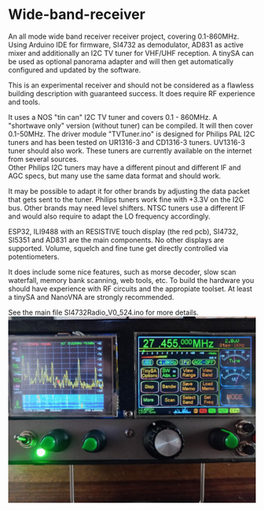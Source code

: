 # Wide-band-receiver
An all mode wide band receiver receiver project, covering 0.1-860MHz. Using Arduino IDE for firmware, SI4732 as demodulator, AD831 as active mixer and additionally an I2C TV tuner for VHF/UHF reception.
A tinySA can be used as optional panorama adapter and will then get automatically configured and updated by the software.     
 
This is an experimental receiver and should not be considered as a flawless building description with guaranteed success. 
It does require RF experience and tools.

It uses a NOS "tin can" I2C TV tuner and covers 0.1 - 860MHz. A "shortwave only" version (without tuner) can be compiled. It will then cover 0.1-50MHz.
The driver module "TVTuner.ino" is designed for Philips PAL I2C tuners and has been tested on UR1316-3 and CD1316-3 tuners. UV1316-3 tuner should also work.
These tuners are currently available on the internet from several sources.  
Other Philips I2C tuners may have a different pinout and different IF and AGC specs, but many use the same data format and should work.

It may be possible to adapt it for other brands by adjusting the data packet that gets sent to the tuner. 
Philips tuners work fine with +3.3V on the I2C bus. Other brands may need level shifters. NTSC tuners use a different IF and would also require to adapt the LO frequency accordingly.

ESP32, ILI9488 with an RESISTIVE touch display (the red pcb), SI4732, SI5351 and AD831 are the main components. No other displays are supported.
Volume, squelch and fine tune get directly controlled via potentiometers.

It does include some nice features, such as morse decoder, slow scan waterfall, memory bank scanning, web tools, etc.
To build the hardware you should have experience with RF circuits and the appropiate toolset. At least a tinySA and NanoVNA are strongly recommended. 

See the main file SI4732Radio_V0_524.ino for more details.
![Alt text](pics/1.jpg)
